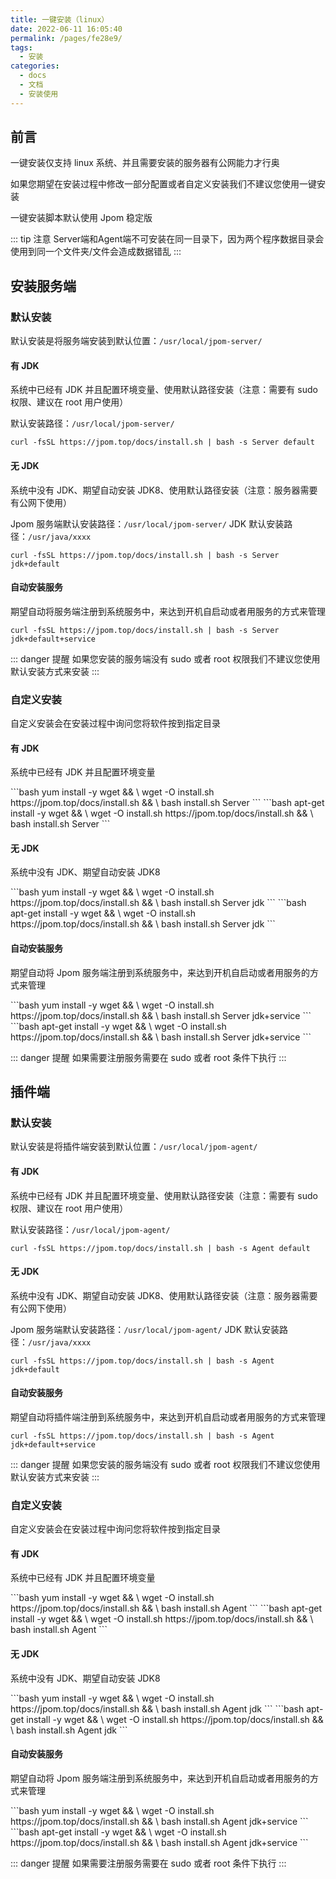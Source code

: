 ```yaml
---
title: 一键安装（linux）
date: 2022-06-11 16:05:40
permalink: /pages/fe28e9/
tags: 
  - 安装
categories: 
  - docs
  - 文档
  - 安装使用
---
```


## 前言

一键安装仅支持 linux 系统、并且需要安装的服务器有公网能力才行奥

如果您期望在安装过程中修改一部分配置或者自定义安装我们不建议您使用一键安装

一键安装脚本默认使用 Jpom 稳定版

::: tip 注意
Server端和Agent端不可安装在同一目录下，因为两个程序数据目录会使用到同一个文件夹/文件会造成数据错乱
:::

## 安装服务端

### 默认安装

默认安装是将服务端安装到默认位置：`/usr/local/jpom-server/`

#### 有 JDK

系统中已经有 JDK 并且配置环境变量、使用默认路径安装（注意：需要有 sudo 权限、建议在 root 用户使用）

默认安装路径：`/usr/local/jpom-server/`

```shell
curl -fsSL https://jpom.top/docs/install.sh | bash -s Server default
```

#### 无 JDK

系统中没有 JDK、期望自动安装 JDK8、使用默认路径安装（注意：服务器需要有公网下使用）

Jpom 服务端默认安装路径：`/usr/local/jpom-server/`
JDK 默认安装路径：`/usr/java/xxxx`

```shell
curl -fsSL https://jpom.top/docs/install.sh | bash -s Server jdk+default
```

#### 自动安装服务

期望自动将服务端注册到系统服务中，来达到开机自启动或者用服务的方式来管理

```shell
curl -fsSL https://jpom.top/docs/install.sh | bash -s Server jdk+default+service
```

::: danger 提醒
如果您安装的服务端没有 sudo 或者 root 权限我们不建议您使用默认安装方式来安装
:::

### 自定义安装

自定义安装会在安装过程中询问您将软件按到指定目录

#### 有 JDK

系统中已经有 JDK 并且配置环境变量

<code-group>
  <code-block title="centos" active>
```bash
yum install -y wget && \
wget -O install.sh https://jpom.top/docs/install.sh && \
bash install.sh Server
```
  </code-block>

  <code-block title="ubuntu\debian">
```bash
apt-get install -y wget && \
wget -O install.sh https://jpom.top/docs/install.sh && \
bash install.sh Server
```
  </code-block>
</code-group>

#### 无 JDK

系统中没有 JDK、期望自动安装 JDK8

<code-group>
  <code-block title="centos" active>
```bash
yum install -y wget && \
wget -O install.sh https://jpom.top/docs/install.sh && \
bash install.sh Server jdk
```
  </code-block>

  <code-block title="ubuntu\debian">
```bash
apt-get install -y wget && \
wget -O install.sh https://jpom.top/docs/install.sh && \
bash install.sh Server jdk
```
  </code-block>
</code-group>

#### 自动安装服务

期望自动将 Jpom 服务端注册到系统服务中，来达到开机自启动或者用服务的方式来管理

<code-group>
  <code-block title="centos" active>
```bash
yum install -y wget && \
wget -O install.sh https://jpom.top/docs/install.sh && \
bash install.sh Server jdk+service
```
  </code-block>

  <code-block title="ubuntu\debian">
```bash
apt-get install -y wget && \
wget -O install.sh https://jpom.top/docs/install.sh && \
bash install.sh Server jdk+service
```
  </code-block>
</code-group>

::: danger 提醒
如果需要注册服务需要在 sudo 或者 root 条件下执行
:::

## 插件端

### 默认安装

默认安装是将插件端安装到默认位置：`/usr/local/jpom-agent/`

#### 有 JDK

系统中已经有 JDK 并且配置环境变量、使用默认路径安装（注意：需要有 sudo 权限、建议在 root 用户使用）

默认安装路径：`/usr/local/jpom-agent/`

```shell
curl -fsSL https://jpom.top/docs/install.sh | bash -s Agent default
```

#### 无 JDK

系统中没有 JDK、期望自动安装 JDK8、使用默认路径安装（注意：服务器需要有公网下使用）

Jpom 服务端默认安装路径：`/usr/local/jpom-agent/`
JDK 默认安装路径：`/usr/java/xxxx`

```shell
curl -fsSL https://jpom.top/docs/install.sh | bash -s Agent jdk+default
```

#### 自动安装服务

期望自动将插件端注册到系统服务中，来达到开机自启动或者用服务的方式来管理

```shell
curl -fsSL https://jpom.top/docs/install.sh | bash -s Agent jdk+default+service
```

::: danger 提醒
如果您安装的服务端没有 sudo 或者 root 权限我们不建议您使用默认安装方式来安装
:::

### 自定义安装

自定义安装会在安装过程中询问您将软件按到指定目录

#### 有 JDK

系统中已经有 JDK 并且配置环境变量

<code-group>
  <code-block title="centos" active>
```bash
yum install -y wget && \
wget -O install.sh https://jpom.top/docs/install.sh && \
bash install.sh Agent
```
  </code-block>

  <code-block title="ubuntu\debian">
```bash
apt-get install -y wget && \
wget -O install.sh https://jpom.top/docs/install.sh && \
bash install.sh Agent
```
  </code-block>
</code-group>

#### 无 JDK

系统中没有 JDK、期望自动安装 JDK8

<code-group>
  <code-block title="centos" active>
```bash
yum install -y wget && \
wget -O install.sh https://jpom.top/docs/install.sh && \
bash install.sh Agent jdk
```
  </code-block>

  <code-block title="ubuntu\debian">
```bash
apt-get install -y wget && \
wget -O install.sh https://jpom.top/docs/install.sh && \
bash install.sh Agent jdk
```
  </code-block>
</code-group>

#### 自动安装服务

期望自动将 Jpom 服务端注册到系统服务中，来达到开机自启动或者用服务的方式来管理

<code-group>
  <code-block title="centos" active>
```bash
yum install -y wget && \
wget -O install.sh https://jpom.top/docs/install.sh && \
bash install.sh Agent jdk+service
```
  </code-block>

  <code-block title="ubuntu\debian">
```bash
apt-get install -y wget && \
wget -O install.sh https://jpom.top/docs/install.sh && \
bash install.sh Agent jdk+service
```
  </code-block>
</code-group>

::: danger 提醒
如果需要注册服务需要在 sudo 或者 root 条件下执行
:::

